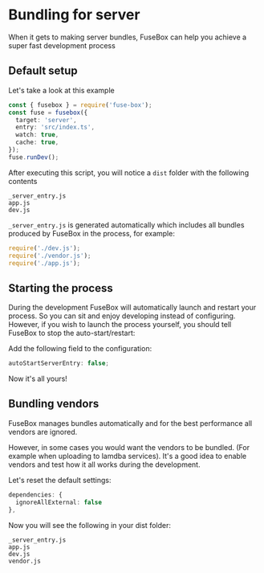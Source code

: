 # Bundling for server

When it gets to making server bundles, FuseBox can help you achieve a super fast development process

## Default setup

Let's take a look at this example

```ts
const { fusebox } = require('fuse-box');
const fuse = fusebox({
  target: 'server',
  entry: 'src/index.ts',
  watch: true,
  cache: true,
});
fuse.runDev();
```

After executing this script, you will notice a `dist` folder with the following contents

```
_server_entry.js
app.js
dev.js
```

`_server_entry.js` is generated automatically which includes all bundles produced by FuseBox in the process, for
example:

```js
require('./dev.js');
require('./vendor.js');
require('./app.js');
```

## Starting the process

During the development FuseBox will automatically launch and restart your process. So you can sit and enjoy developing
instead of configuring. However, if you wish to launch the process yourself, you should tell FuseBox to stop the
auto-start/restart:

Add the following field to the configuration:

```ts
autoStartServerEntry: false;
```

Now it's all yours!

## Bundling vendors

FuseBox manages bundles automatically and for the best performance all vendors are ignored.

However, in some cases you would want the vendors to be bundled. (For example when uploading to lamdba services). It's a
good idea to enable vendors and test how it all works during the development.

Let's reset the default settings:

```ts
dependencies: {
  ignoreAllExternal: false
},
```

Now you will see the following in your dist folder:

```
_server_entry.js
app.js
dev.js
vendor.js
```
